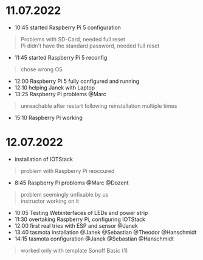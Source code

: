 # 11.07.2022
* 10:45 started Raspberry Pi 5 configuration
> Problems with SD-Card, needed full reset\
> Pi didn't have the standard password, needed full reset
* 11:45 started Raspberry Pi 5 reconfig
> chose wrong OS
* 12:00 Raspberry Pi 5 fully configured and running
* 12:10 helping Janek with Laptop
* 13:25 Raspberry Pi problems @Marc
> unreachable after restart
> following reinstallation multiple times
* 15:10 Raspberry Pi working

# 12.07.2022
* installation of IOTStack
> problem with Raspberry Pi reoccured
* 8:45 Raspberry Pi problems @Marc @Dozent
> problem seemingly unfixable by us\
> instructor working on it
* 10:05 Testing Webinterfaces of LEDs and power strip
* 11:30 overtaking Raspberry Pi, configuring IOTStack
* 12:00 first real tries with ESP and sensor @Janek
* 13:40 tasmota installation @Janek @Sebastian @Theodor @Hanschmidt
* 14:15 tasmota configuration @Janek @Sebastian @Hanschmidt
> worked only with template Sonoff Basic (1)